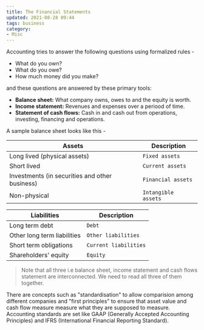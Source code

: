 ```yaml
---
title: The Financial Statements
updated: 2021-08-28 09:44
tags: business
category: 
- Misc
---
```


Accounting tries to answer the following questions using formalized rules -

- What do you own? 
- What do you owe?
- How much money did you make? 

and these questions are answered by these primary tools:

- **Balance sheet:** What company owns, owes to and the equity is worth.
- **Income statement:** Revenues and expenses over a periood of time.
- **Statement of cash flows:** Cash in and cash out from operations, investing, financing and operations.

<div class="divider"></div>

A sample balance sheet looks like this -

Assets | Description
--- | ---
Long lived (physical assets) |  `Fixed assets`
Short lived |  `Current assets`
Investments (in securities and other business) | `Financial assets`
Non-physical | `Intangible assets`

Liabilities | Description
--- | ---
Long term debt | `Debt`
Other long term liabilities | `Other liabilities`
Short term obligations | `Current liabilities`
Shareholders' equity | `Equity`

> Note that all three i.e balance sheet, income statement and cash flows statement are interconnected. We need to read all three of them together. 

There are concepts such as "standardisation" to allow comparision among different companies and "first principles" to ensure that asset value and cash flow measure measure what they are supposed to measure. Accounting standards are set like GAAP (Generally Accepted Accounting Principles) and IFRS (International Financial Reporting Standard).